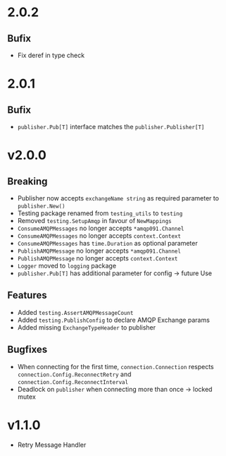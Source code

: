 # 2.0.2
## Bufix

* Fix deref in type check

# 2.0.1

## Bufix

* `publisher.Pub[T]` interface matches the `publisher.Publisher[T]`

# v2.0.0

## Breaking

* Publisher now accepts `exchangeName string` as required parameter to `publisher.New()`
* Testing package renamed from `testing_utils` to `testing`
* Removed `testing.SetupAmqp` in favour of `NewMappings`
* `ConsumeAMQPMessages` no longer accepts `*amqp091.Channel`
* `ConsumeAMQPMessages` no longer accepts `context.Context`
* `ConsumeAMQPMessages` has `time.Duration` as optional parameter
* `PublishAMQPMessage` no longer accepts `*amqp091.Channel`
* `PublishAMQPMessage` no longer accepts `context.Context`
* `Logger` moved to `logging` package
* `publisher.Pub[T]` has additional parameter for config -> future Use

## Features

* Added `testing.AssertAMQPMessageCount`
* Added `testing.PublishConfig` to declare AMQP Exchange params
* Added missing `ExchangeTypeHeader` to publisher

## Bugfixes

* When connecting for the first time, `connection.Connection` respects `connection.Config.ReconnectRetry` and `connection.Config.ReconnectInterval`
* Deadlock on `publisher` when connecting more than once -> locked mutex

# v1.1.0

* Retry Message Handler